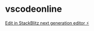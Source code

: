 # vscodeonline

[Edit in StackBlitz next generation editor ⚡️](https://stackblitz.com/~/github.com/adityassarode/vscodeonline)